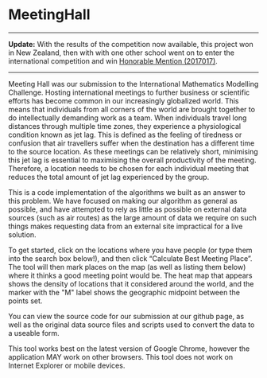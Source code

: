 # MeetingHall

------------------------
**Update:** With the results of the competition now available, this project won in New Zealand, then with with one other school went on to enter the international competition and win [Honorable Mention (2017017)](https://immchallenge.org/Contests/2017/2017_IMMC_Results.pdf).

------------------------

Meeting Hall was our submission to the International Mathematics Modelling Challenge. Hosting international meetings to further business or scientific efforts has become common in our increasingly globalized world. This means that individuals from all corners of the world are brought together to do intellectually demanding work as a team. When individuals travel long distances through multiple time zones, they experience a physiological condition known as jet lag. This is defined as the feeling of tiredness or confusion that air travellers suffer when the destination has a different time to the source location. As these meetings can be relatively short, minimising this jet lag is essential to maximising the overall productivity of the meeting. Therefore, a location needs to be chosen for each individual meeting that reduces the total amount of jet lag experienced by the group.

This is a code implementation of the algorithms we built as an answer to this problem. We have focused on making our algorithm as general as possible, and have attempted to rely as little as possible on external data sources (such as air routes) as the large amount of data we require on such things makes requesting data from an external site impractical for a live solution.

To get started, click on the locations where you have people (or type them into the search box below!), and then click “Calculate Best Meeting Place”. The tool will then mark places on the map (as well as listing them below) where it thinks a good meeting point would be. The heat map that appears shows the density of locations that it considered around the world, and the marker with the "M" label shows the geographic midpoint between the points set.

You can view the source code for our submission at our github page, as well as the original data source files and scripts used to convert the data to a useable form.

This tool works best on the latest version of Google Chrome, however the application MAY work on other browsers. This tool does not work on Internet Explorer or mobile devices.

